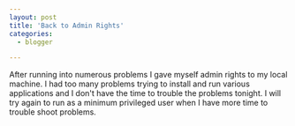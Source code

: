 ```yaml
---
layout: post
title: 'Back to Admin Rights'
categories:
  - blogger

---
```


After running into numerous problems I gave myself admin rights to my local machine.  I had too many problems trying to install and run various applications and I don't have the time to trouble the problems tonight.  I will try again to run as a minimum privileged user when I have more time to trouble shoot problems.
